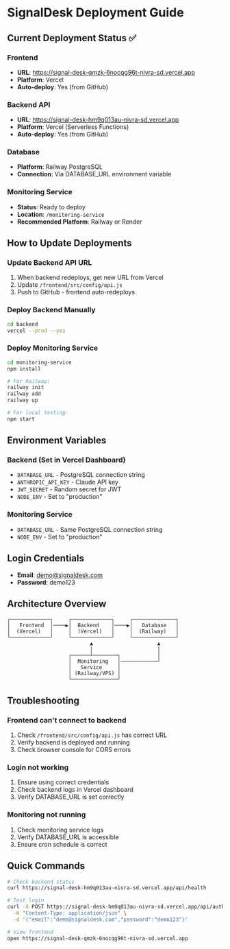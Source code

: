 # SignalDesk Deployment Guide

## Current Deployment Status ✅

### Frontend
- **URL**: https://signal-desk-qmzk-6nocqg96t-nivra-sd.vercel.app
- **Platform**: Vercel
- **Auto-deploy**: Yes (from GitHub)

### Backend API  
- **URL**: https://signal-desk-hm9q013au-nivra-sd.vercel.app
- **Platform**: Vercel (Serverless Functions)
- **Auto-deploy**: Yes (from GitHub)

### Database
- **Platform**: Railway PostgreSQL
- **Connection**: Via DATABASE_URL environment variable

### Monitoring Service
- **Status**: Ready to deploy
- **Location**: `/monitoring-service`
- **Recommended Platform**: Railway or Render

## How to Update Deployments

### Update Backend API URL
1. When backend redeploys, get new URL from Vercel
2. Update `/frontend/src/config/api.js`
3. Push to GitHub - frontend auto-redeploys

### Deploy Backend Manually
```bash
cd backend
vercel --prod --yes
```

### Deploy Monitoring Service
```bash
cd monitoring-service
npm install

# For Railway:
railway init
railway add
railway up

# For local testing:
npm start
```

## Environment Variables

### Backend (Set in Vercel Dashboard)
- `DATABASE_URL` - PostgreSQL connection string
- `ANTHROPIC_API_KEY` - Claude API key  
- `JWT_SECRET` - Random secret for JWT
- `NODE_ENV` - Set to "production"

### Monitoring Service
- `DATABASE_URL` - Same PostgreSQL connection string
- `NODE_ENV` - Set to "production"

## Login Credentials
- **Email**: demo@signaldesk.com
- **Password**: demo123

## Architecture Overview

```
┌─────────────┐     ┌─────────────┐     ┌──────────────┐
│   Frontend  │────▶│  Backend    │────▶│   Database   │
│  (Vercel)   │     │  (Vercel)   │     │  (Railway)   │
└─────────────┘     └─────────────┘     └──────────────┘
                           ▲                     ▲
                           │                     │
                    ┌──────┴────────┐            │
                    │  Monitoring   │────────────┘
                    │   Service     │
                    │ (Railway/VPS) │
                    └───────────────┘
```

## Troubleshooting

### Frontend can't connect to backend
1. Check `/frontend/src/config/api.js` has correct URL
2. Verify backend is deployed and running
3. Check browser console for CORS errors

### Login not working
1. Ensure using correct credentials
2. Check backend logs in Vercel dashboard
3. Verify DATABASE_URL is set correctly

### Monitoring not running
1. Check monitoring service logs
2. Verify DATABASE_URL is accessible
3. Ensure cron schedule is correct

## Quick Commands

```bash
# Check backend status
curl https://signal-desk-hm9q013au-nivra-sd.vercel.app/api/health

# Test login
curl -X POST https://signal-desk-hm9q013au-nivra-sd.vercel.app/api/auth/login \
  -H "Content-Type: application/json" \
  -d '{"email":"demo@signaldesk.com","password":"demo123"}'

# View frontend
open https://signal-desk-qmzk-6nocqg96t-nivra-sd.vercel.app
```